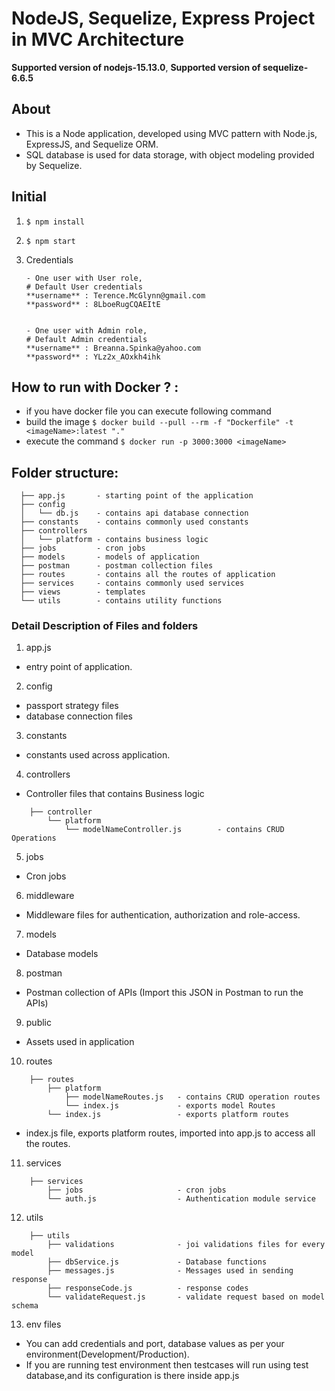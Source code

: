 # NodeJS, Sequelize, Express Project in MVC Architecture

**Supported version of nodejs-15.13.0**,
**Supported version of sequelize-6.6.5**

## About 
- This is a Node application, developed using MVC pattern with Node.js, ExpressJS, and Sequelize ORM.
- SQL database is used for data storage, with object modeling provided by Sequelize.

## Initial
1. ```$ npm install```
2. ```$ npm start```
3. Credentials

       - One user with User role,
	   # Default User credentials
	   **username** : Terence.McGlynn@gmail.com
	   **password** : 8LboeRugCQAEItE


       - One user with Admin role,
	   # Default Admin credentials
	   **username** : Breanna.Spinka@yahoo.com
	   **password** : YLz2x_AOxkh4ihk


## How to run with Docker ? :
- if you have docker file you can execute following command
- build the image
	```$ docker build --pull --rm -f "Dockerfile" -t <imageName>:latest "." ```
- execute the command
	```$ docker run -p 3000:3000 <imageName> ```


## Folder structure:
```
  ├── app.js       - starting point of the application
  ├── config
  │   └── db.js    - contains api database connection
  ├── constants    - contains commonly used constants 
  ├── controllers               
  │   └── platform - contains business logic
  ├── jobs         - cron jobs
  ├── models       - models of application
  ├── postman      - postman collection files
  ├── routes       - contains all the routes of application
  ├── services     - contains commonly used services
  ├── views        - templates
  └── utils        - contains utility functions    
```

### Detail Description of Files and folders

1. app.js
- entry point of application.

2. config
- passport strategy files
- database connection files

3. constants
- constants used across application.

4. controllers
- Controller files that contains Business logic
```
	├── controller
		└── platform
			└── modelNameController.js        - contains CRUD Operations
```

5. jobs
- Cron jobs

6. middleware
- Middleware files for authentication, authorization and role-access.

7. models
- Database models 

8. postman
- Postman collection of APIs (Import this JSON in Postman to run the APIs)

9. public 
- Assets used in application

10. routes
```
	├── routes
		├── platform
			├── modelNameRoutes.js   - contains CRUD operation routes
			└── index.js             - exports model Routes
		└── index.js                 - exports platform routes

```
- index.js file, exports platform routes, imported into app.js to access all the routes.

11. services
```
	├── services
		├── jobs                     - cron jobs
		└── auth.js                  - Authentication module service

```

12. utils
```
	├── utils
		├── validations              - joi validations files for every model
		├── dbService.js             - Database functions 
		├── messages.js              - Messages used in sending response 
		├── responseCode.js          - response codes 
		└── validateRequest.js       - validate request based on model schema

```

13. env files
- You can add credentials and port, database values as per your environment(Development/Production).
- If you are running test environment then testcases will run using test database,and its configuration is there inside app.js